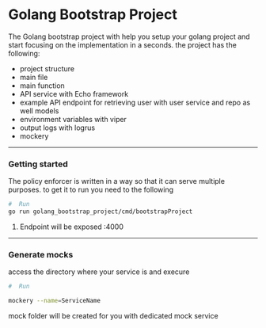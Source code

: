 # Golang Bootstrap Project

The Golang bootstrap project with help you setup your golang project and start focusing on the implementation in a seconds.
the project has the following:

* project structure
* main file
* main function
* API service with Echo framework
* example API endpoint for retrieving user with user service and repo as well models
* environment variables with viper
* output logs with logrus
* mockery

---

### Getting started

The policy enforcer is written in a way so that it can serve multiple purposes. to get it to run you need to the following
```bash
#  Run
go run golang_bootstrap_project/cmd/bootstrapProject

```
1. Endpoint will be exposed :4000

---

### Generate mocks
access the directory where your service is and execure 
```bash
#  Run

mockery --name=ServiceName

```

mock folder will be created for you with dedicated mock service
